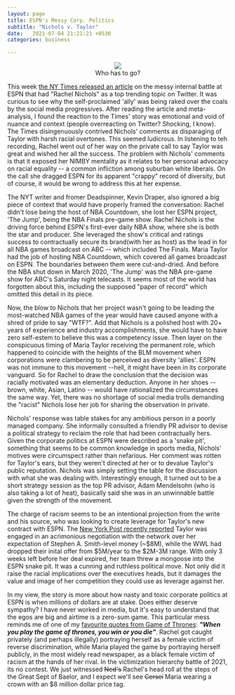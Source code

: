 ```yaml
---
layout: page
title: ESPN's Messy Corp. Politics
subtitle: "Nichols v. Taylor"
date:   2021-07-04 21:21:21 +0530
categories: business

---
```

<center><img src="https://www.thewrap.com/wp-content/uploads/2021/07/Rachel-Nichols-Maria-Taylor-ESPN.jpg" ></center>
<center>Who has to go?</center>

This week [the NY Times released an article](https://www.nytimes.com/2021/07/04/sports/basketball/espn-rachel-nichols-maria-taylor.html) on the messy internal battle at ESPN that had "Rachel Nichols" as a top trending topic on Twitter. It was curious to see why the self-proclaimed 'ally' was being raked over the coals by the social media progressives. After reading the article and meta-analysis, I found the reaction to the Times' story was emotional and void of nuance and context (people overreacting on Twitter? Shocking, I know). The Times disingenuously contrived Nichols' comments as disparaging of Taylor with harsh racial overtones. This seemed ludicrous. In listening to teh recording, Rachel went out of her way on the private call to say Taylor was great and wished her all the success. The problem with Nichols' comments is that it exposed her NIMBY mentality as it relates to her personal advocacy on racial equality -- a common infliction among suburban white liberals. On the call she dragged ESPN for its apparent "crappy" record of diversity, but of course, it would be wrong to address this at her expense.

The NYT writer and fromer Deadspinner, Kevin Draper, also ignored a big piece of context that would have properly framed the conversation: Rachel didn't lose being the host of NBA Countdown, she lost her ESPN project, 'The Jump', being the NBA Finals pre-game show. Rachel Nichols is the driving force behind ESPN's first-ever daily NBA show, where she is both the star and producer. She leveraged the show's critical and ratings success to contractually secure its brand(with her as host) as the lead in for all NBA games broadcast on ABC -- which included The Finals. Maria Taylor had the job of hosting NBA Countdown, which covered all games broadcast on ESPN. The boundaries between them were cut-and-dried. And before the NBA shut down in March 2020, 'The Jump' was the NBA pre-game show for ABC's Saturday night telecasts. It seems most of the world has forgotten about this, including the supposed "paper of record" which omitted this detail in its piece.

Now, the blow to Nichols that her project wasn't going to be leading the most-watched NBA games of the year would have caused anyone with a shred of pride to say "WTF?". Add that Nichols is a polished host with 20+ years of experience and industry accomplishments, she would have to have zero self-estem to believe this was a competency issue. Then layer on the conspicuous timing of Maria Taylor receiving the permanent role, which happened to coincide with the heights of the BLM movement when corporations were clambering to be perceived as diversity 'allies'. ESPN was not immune to this movement --hell, it might have been in its corporate vanguard. So for Rachel to draw the conclusion that the decision was racially motivated was an elementary deduction. Anyone in her shoes -- brown, white, Asian, Latino -- would have rationalized the circumstances the same way. Yet, there was no shortage of social media trolls demanding the "racist" Nichols lose her job for sharing the observation in private.

Nichols' response was table stakes for any ambitious person in a poorly managed company. She informally consulted a friendly PR advisor to devise a political strategy to reclaim the role that had been contractually hers. Given the corporate politics at ESPN were described as a 'snake pit', something that seems to be common knowledge in sports media, Nichols' motives were circumspect rather than nefarious. Her comment was rotten for Taylor's ears, but they weren't directed at her or to devalue Taylor's public reputation. Nichols was simply setting the table for the discussion with what she was dealing with. Interestingly enough, it turned out to be a short strategy session as the top PR advisor, Adam Mendelsohn (who is also taking a lot of heat), basically said she was in an unwinnable battle given the strength of the movement.


The charge of racism seems to be an intentional projection from the write and his source, who was looking to create leverage for Taylor's new contract with ESPN. 
The [New York Post recently reported](https://nypost.com/2021/06/30/maria-taylor-espn-face-divorce-after-near-5-million-offer/) Taylor was engaged in an acrimonious negotiation with the network over her expectation of Stephen A. Smith-level money (~$8M), 
while the WWL had dropped their inital offer from $5M/year to the $2M-3M range. With only 3 weeks left before her deal expired, her team threw a mongoose into the ESPN snake pit. It was a cunning and ruthless political move. Not only did it raise the racial implications over the executives heads, but it damages
the value and image of her competition they could use as leverage against her. 

In my view, the story is more about how nasty and toxic corporate politics at ESPN is when millions of dollars are at stake. Does either deserve sympathy? I have never worked in media, but it's easy to understand that the egos are big and airtime is a zero-sum game. This particular mess reminds me of one of my [favourite quotes from Game of Thrones](https://www.youtube.com/watch?v=FOvKSrwSl00): **_"When you play the game of thrones, you win or you die"_**. Rachel got caught privately (and perhaps illegally) portraying herself as a female victim of reverse discrimination, while Maria played the game by portraying herself publicly, in the most widely read newspaper, as a black female victim of racism at the hands of her rival. In the victimization hierarchy battle of 2021, its no contest. We just witnessed ~~Ned's~~ Rachel's head roll at the steps of the Great Sept of Baelor, and I expect we'll see ~~Cersei~~ Maria wearing a crown with an $8 million dollar price tag. 

